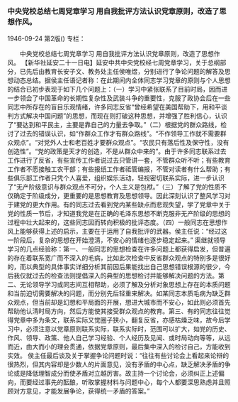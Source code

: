 ### 中央党校总结七周党章学习  用自我批评方法认识党章原则，改造了思想作风。

1946-09-24
第2版()
专栏：

　　中央党校总结七周党章学习
    用自我批评方法认识党章原则，改造了思想作风。
    【新华社延安二十一日电】延安中共中央党校经七周党章学习，关于总纲部分，已先后由教育长安子文、教务处主任侯唯煜，分别进行了争论问题的解答及思想动态总结。据侯主任语记者称：在此期间内全体同志学习党章的原则与个人思想的结合已初步表现于如下几个问题上：（一）学习中紧张联系了目前时局，因而进一步领会了中国革命的长期性复杂性及武装斗争的重要性，克服了政协会后在一些同志中所存在的盲目乐观情绪，许多同志反省“曾经希望在美国帮助下，用和平谈判方式解决中国问题”的思想，而现在则打破这种思想，并增强了胜利信心，认识了“要达到和平民主，主要是靠自己的力量去争取。”（二）根据党的群众路线，检讨了过去的错误认识，如“作群众工作才有群众路线”。“不作领导工作就不需要群众观点”。“对党外人士和老百姓才要群众观点”。“农民只有落后性及保守性，没有创造性”。“党的政策是天才的创造，不是从群众中来的”。由于许多同志联系过去工作进行了反省，有些宣传工作者说过去只管讲一套，不管群众听不听；有些教育工作者不愿接触工农干部；有些报纸工作者祗管编报，不管对读者有什么帮助；有些俱乐部工作者只凭个人喜爱，组织娱乐活动，轻视密切联系实际，进一步认识了“无产阶级意识与群众观点不可分，个人主义是包袱。”（三）了解了党的性质不仅确定于阶级成分，更重要的是思想教育及思想领导。因此深刻认识了整风学习对于建党的更大作用。有的同志过去看到党内某些缺点而悲观失望，学了党章中关于党的性质一节后，才知道我党是在正确的毛泽东思想不断克服非无产阶级的思想的过程中壮大起来的，这些同志因而转向积极的批评态度。（四）一般同志在思想作风上能够获得上述的启示，主要在于运用了自我批评的武器。侯主任说：“经过这一阶段后，复杂的思想在开始澄清，不安心的情绪也逐步稳定起来。”
    渠继就领导学习的几点经验称：第一、一般同志的思想检查在许多问题上都获得启发，但普遍的存在着联系宽广而不深入的毛病，比如此次检查中反省群众观点的特别多是很好的，而以典型的具体事实详细分析其前因后果能找出自己思想错误根源的很少，今后我仅就过去的检查法则提倡深入的典型的思想检讨并能够解决问题的方法。第二、无论领导学习或同志间互相帮助，必须了解及分析对象思想上存在的本质问题和当前迫切需要解决的问题，而分别先后轻重来解决。如某同志本质毛病为缺乏群众观点，但当前却是幻想和平局面的开展，想进大城市而不安心，如此则必须首先帮助他认清时局方向，然后方能使其接受群众观点的教育。第三、有的同志往往觉得党章中多为条文，联系实际又觉圈子狭小，翻复反省，亦感枯燥乏味，故今后学习中，必须注意以党章原则联系实际，联系实际时，范围可以扩大，如党的历史、作风、领导、政策、他人自己学习经验、个人经历及见闻、或时局动向等等，从远而近，由大而小的理会贯通，依据党章原则，最后集中深入的检讨自己，方能收到实效。
    侯主任最后谈及关于掌握争论问题时说：“往往有些讨论会上看起来论辩的很热烈，但其内容却是少数人的片面意见，没有矛盾的中心点，缺乏解决矛盾的争论或是降低理智成分而使矛盾对立越厉害。故主持一个讨论会，必须纠正上述偏向，而要经过事先的酝酿，听取掌握材料与问题中心，每个人都要深思熟虑并且照顾对方意见，才能发展争论，获得统一矛盾的答案。”

